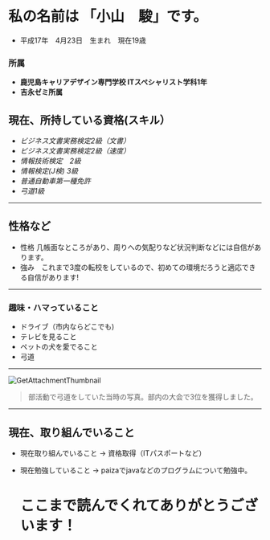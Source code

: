 # 私の名前は 「小山　駿」です。

- 平成17年　4月23日　生まれ　現在19歳
### 所属
- **鹿児島キャリアデザイン専門学校 ITスペシャリスト学科1年**
- **吉永ゼミ所属**


## 現在、所持している資格(スキル）
- *ビジネス文書実務検定2級（文書）*
- *ビジネス文書実務検定2級（速度）*
- *情報技術検定　2級*
- *情報検定(J検) 3級*
- *普通自動車第一種免許*
- *弓道1級*

***
## 性格など
- 性格  几帳面なところがあり、周りへの気配りなど状況判断などには自信があります。
- 強み　これまで3度の転校をしているので、初めての環境だろうと適応できる自信があります!
***

### 趣味・ハマっていること
- ドライブ（市内ならどこでも)
- テレビを見ること
- ペットの犬を愛でること
- 弓道
***
![GetAttachmentThumbnail](https://github.com/user-attachments/assets/ea2647ee-1035-48c6-ba5e-34d9c3db3c5c)
> 部活動で弓道をしていた当時の写真。部内の大会で3位を獲得しました。
***

## 現在、取り組んでいること
- 現在取り組んでいること → 資格取得（ITパスポートなど）
- 現在勉強していること → paizaでjavaなどのプログラムについて勉強中。

  # ここまで読んでくれてありがとうございます！

